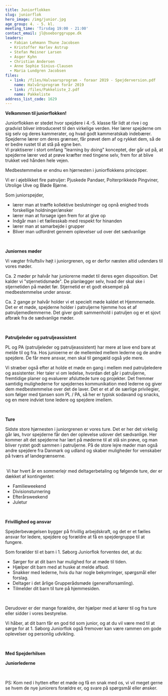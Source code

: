 ```yaml
---
title: Juniorflokken
slug: juniorflok
hero_image: /img/junior.jpg
age_group: 4. - 5. kl.
meeting_time: 'Tirsdag 19:00 - 21:00'
contact_email: jl@soeborggruppe.dk
leaders:
  - Fabian Lehmann Thune Jacobsen
  - Kristoffer Harlev Astrup
  - Stefan Meisner Larsen
  - Asger Kyhn
  - Christian Andersen
  - Anne Sophie Sinius-Clausen
  - Maria Lundgren Jacobsen
files:
  - link: /files/Halvaarsprogram - foraar 2019 - Spejderversion.pdf
    name: Halvårsprogram forår 2019
  - link: /files/Pakkeliste_2.pdf
    name: Pakkeliste
address_list_code: 1629
---
```

**Velkommen til juniorflokken!**

Juniorflokken er stedet hvor spejdere i 4.-5. klasse får lidt at rive i og gradvist bliver introduceret til den virkelige verden. Her lærer spejderne om sig selv og deres kammerater, og hvad godt kammeratskab indebærer. Spejderne lærer om deres grænser, får prøvet dem af og rykket dem, så de er bedre rustet til at stå på egne ben.&nbsp;<br /> Vi praktiserer i stort omfang "learning by doing" konceptet, der går ud på, at spejderne lærer ved at prøve kræfter med tingene selv, frem for at blive trukket ved hånden hele vejen.

Medbestemmelse er endnu en hjørnesten i juniorflokkens principper.

Vi er i øjeblikket fire patruljer: Pjuskede Pandaer, Polterprikkede Pingviner, Utrolige Ulve og Bløde Bjørne.&nbsp;

Som juniorspejder,&nbsp;

<ul><li>lærer man at træffe kollektive beslutninger og opnå enighed trods forskellige holdninger/ønsker&nbsp;</li><li>lærer man at forsøge igen frem for at give op&nbsp;</li><li>Indgår man i et fællesskab med respekt for hinanden&nbsp;</li><li>lærer man at samarbejde i grupper&nbsp;</li><li>Bliver man udfordret gennem oplevelser ud over det sædvanlige&nbsp;</li></ul>

**&nbsp;**

**Juniornes møder**

Vi vægter friluftsliv højt i juniorgrenen, og er derfor næsten altid udendørs til vores møder.

Ca. 2 møder pr halvår har juniorerne mødet til deres egen disposition. Det kalder vi "stjernetidsmøde". De planlægger selv, hvad der skal ske i stjernetiden&nbsp;på mødet før.&nbsp;Stjernetid er et godt eksempel på medbestemmelse under ansvar.&nbsp;

Ca. 2 gange pr halvår holder vi et specielt møde kaldet et Hjemmemøde. Det er et møde, spejderne holder i patruljerne hjemme hos et af patruljemedlemmerne. Det giver godt sammenhold i patruljen og er et sjovt afbræk fra de sædvanlige møder.&nbsp;

**&nbsp;**

**Patruljeleder og patruljeassistent**

PL og PA (patruljeleder og patruljeassistent) har mere at lave end bare at melde til og fra. Hos junioerne er de mellemled mellem lederne og de andre spejdere. De får mere ansvar, men skal til gengæld også yde mere.

Vi stræber også efter at holde et møde en gang i mellem med patruljeledere og assistenter. Her taler vi om ledelse, hvordan det går i patruljerne, fremtidige&nbsp;planer og evaluerer afsluttede ture og projekter. Det fremmer samtidig mulighederne for spejdernes kommunikation med lederne og giver dem medbestemmelse over det de laver. Det er et af de særlige privilegier, som følger med tjansen som PL / PA, så her er typisk sodavand og snacks, og en mere indviet tone ledere og spejdere imellem.

&nbsp;

**Ture**

Sidste store hjørnesten i juniorgrenen er vores ture. Det er her det virkelig går løs, hvor spejderne får den der oplevelse udover det sædvanlige. Her kommer alt det spejderne har lært på møderne til at stå sin prøve, og man bliver rystet godt sammen i patruljerne. På de store lejre møder man også andre&nbsp;spejdere fra Danmark og udland og skaber muligheder for venskaber på tværs af landegrænserne.&nbsp;<br /> &nbsp;

&nbsp;Vi har hvert år en sommerlejr med deltagerbetaling og følgende ture, der er dækket af kontingentet:

<ul><li>Familieweekend&nbsp;</li><li>Divisionsturnering</li><li>Efterårsweekend</li><li>Juletur</li></ul>

&nbsp;

**Frivillighed og ansvar**

Spejderbevægelsen bygger på frivillig arbejdskraft, og det er et fælles ansvar for ledere, spejdere og forældre at få en spejdergruppe til at fungere.

Som forælder til et barn i 1. Søborg Juniorflok forventes det, at du:

<ul><li>Sørger for at dit barn har mulighed for at møde til tiden.</li><li>Hjælper dit barn med at huske at melde afbud.</li><li>Snakker med lederne, hvis du har nogle bekymringer, spørgsmål eller forslag.</li><li>Deltager i det årlige Grupperådsmøde (generalforsamling).</li><li>Tilmelder dit barn til ture på hjemmesiden.</li></ul>

&nbsp;

Derudover er der mange forældre, der hjælper med at kører til og fra ture eller sidder i vores bestyrelse.

Vi håber, at dit barn får en god tid som junior, og at du vil være med til at sørge for at 1. Søborg Juniorflok også fremover kan være rammen om gode oplevelser og personlig udvikling.

&nbsp;

**Med Spejderhilsen**

**Juniorlederne**

&nbsp;

PS: Kom ned i hytten efter et møde og få en snak med os, vi vil meget gerne se hvem de nye juniorers forældre er, og svare på spørgsmål eller ønsker.
